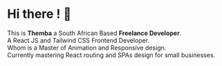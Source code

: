# Hi there ! 👋


This is **Themba** a South African Based **Freelance Developer**. <br /> 
A React JS and Tailwind CSS Frontend Developer. <br /> 
Whom is a  Master of Animation and Responsive design.  <br /> 
Currently  mastering React routing and SPAs design for small businesses. <br /> 


